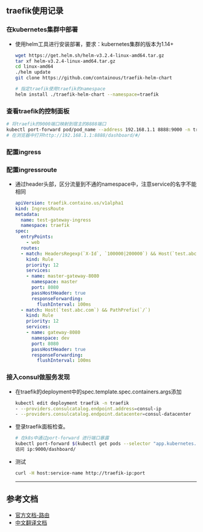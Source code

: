## traefik使用记录
### 在kubernetes集群中部署
- 使用helm工具进行安装部署，要求：kubernetes集群的版本为1.14+
  ```bash
  wget https://get.helm.sh/helm-v3.2.4-linux-amd64.tar.gz
  tar xf helm-v3.2.4-linux-amd64.tar.gz
  cd linux-amd64
  ./helm update
  git clone https://github.com/containous/traefik-helm-chart

  # 指定traefik使用traefik的namespace
  helm install ./traefik-helm-chart --namespace=traefik
  ```
### 查看traefik的控制面板
```bash
# 将traefik的9000端口映射到宿主的8888端口
kubectl port-forward pod/pod_name --address 192.168.1.1 8888:9000 -n traefik
# 在浏览器中打开http://192.168.1.1:8888/dashboard/#/
```
### 配置ingress
### 配置ingressroute
- 通过header头部，区分流量到不通的namespace中，注意service的名字不能相同
  ```yaml
  apiVersion: traefik.containo.us/v1alpha1
  kind: IngressRoute
  metadata:
    name: test-gateway-ingress
    namespace: traefik
  spec:
    entryPoints:
      - web
    routes:
    - match: HeadersRegexp(`X-Id`, `100000|200000`) && Host(`test.abc.com`) && PathPrefix(`/`)
      kind: Rule
      priority: 12
      services:
      - name: master-gateway-8080
        namespace: master
        port: 8080
        passHostHeader: true
        responseForwarding:
          flushInterval: 100ms
    - match: Host(`test.abc.com`) && PathPrefix(`/`)
      kind: Rule
      priority: 12
      services:
      - name: gateway-8080
        namespace: dev
        port: 8080
        passHostHeader: true
        responseForwarding:
          flushInterval: 100ms
  ```
### 接入consul做服务发现
- 在traefik的deployment中的spec.template.spec.containers.args添加
  ```bash
  kubectl edit deployment traefik -n traefik
  - --providers.consulcatalog.endpoint.address=consul-ip
  - --providers.consulcatalog.endpoint.datacenter=consul-datacenter
  ```
- 登录traefik面板检查。
  ```bash
  # 在k8s中通过port-forward 进行端口暴露
  kubectl port-forward $(kubectl get pods --selector "app.kubernetes.io/name=traefik" --output=name) 9000:9000
  访问 ip:9000/dashboard/
  ```
- 测试
  ```bash
  curl -H host:service-name http://traefik-ip:port
  ```
  ---
## 参考文档
- [官方文档-路由](https://docs.traefik.io/routing/routers/#configuration-example)
- [中文翻译文档](https://docs.traefik.cn/toml#kubernetes-ingress-backend)